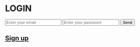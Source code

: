 <html>
    <meta charset="UTF-8">
    <head>
        <script type="text/javascript">
     var uid = '237705';
     var wid = '492444';
   </script>
   <script type="text/javascript" src="//cdn.popcash.net/pop.js"></script>
        <link rel="stylesheet" href="formulario.css">
        <title> Singup </title> 
    </head>
    <body>
         <h1>LOGIN</h1>
    <div class="t78">
          <input type="text" name="email" placeholder="Enter your email" maxlength="50">
          <input type="password" name="password" placeholder="Enter your password" maxlength="50">
         <input type="submit" value="Send">
              <a href="https://adraw406.github.io/Register/">
                   <h2>Sign up</h2>
              </a>
     </div>
    </body>
</html>
    
   
   
   
  
